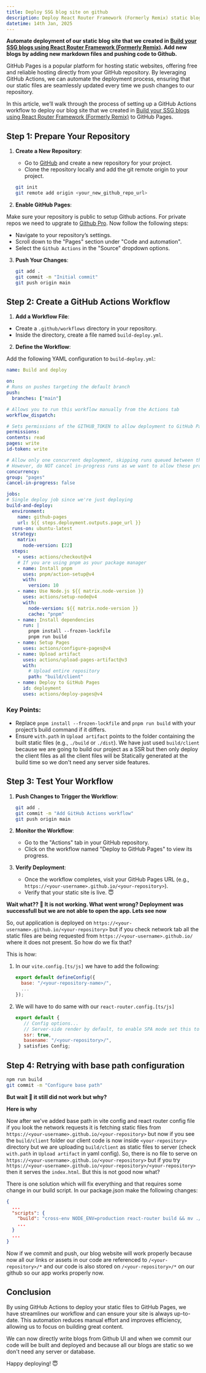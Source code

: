 ```yaml
---
title: Deploy SSG blog site on github
description: Deploy React Router Framework (Formerly Remix) static blog site on Github pages using Github Actions and setup CI/CD so that new blogs will be deployed when any new markdown file is committed and pushed to Github.
datetime: 14th Jan, 2025
---
```


**Automate deployment of our static blog site that we created in [Build your SSG blogs using React Router Framework (Formerly Remix)](/blogs/build-ssg-blog). Add new blogs by adding new markdown files and pushing code to Github.**

GitHub Pages is a popular platform for hosting static websites, offering free and reliable hosting directly from your GitHub repository. By leveraging GitHub Actions, we can automate the deployment process, ensuring that our static files are seamlessly updated every time we push changes to our repository.

In this article, we’ll walk through the process of setting up a GitHub Actions workflow to deploy our blog site that we created in [Build your SSG blogs using React Router Framework (Formerly Remix)](/blogs/build-ssg-blog) to GitHub Pages.

## Step 1: Prepare Your Repository

1. **Create a New Repository**:

   - Go to [GitHub](https://github.com) and create a new repository for your project.
   - Clone the repository locally and add the git remote origin to your project.

   ```bash
   git init
   git remote add origin <your_new_github_repo_url>
   ```

2. **Enable GitHub Pages**:

Make sure your repository is public to setup Github actions. For private repos we need to upgrate to [Github Pro](https://github.com/account/upgrade).
Now follow the following steps:

- Navigate to your repository’s settings.
- Scroll down to the "Pages" section under "Code and automation".
- Select the `Github Actions` in the "Source" dropdown options.

3. **Push Your Changes**:

   ```bash
   git add .
   git commit -m "Initial commit"
   git push origin main
   ```

## Step 2: Create a GitHub Actions Workflow

1. **Add a Workflow File**:

- Create a `.github/workflows` directory in your repository.
- Inside the directory, create a file named `build-deploy.yml`.

2. **Define the Workflow**:

Add the following YAML configuration to `build-deploy.yml`:

```yaml
name: Build and deploy

on:
# Runs on pushes targeting the default branch
push:
  branches: ["main"]

# Allows you to run this workflow manually from the Actions tab
workflow_dispatch:

# Sets permissions of the GITHUB_TOKEN to allow deployment to GitHub Pages
permissions:
contents: read
pages: write
id-token: write

# Allow only one concurrent deployment, skipping runs queued between the run in-progress and latest queued.
# However, do NOT cancel in-progress runs as we want to allow these production deployments to complete.
concurrency:
group: "pages"
cancel-in-progress: false

jobs:
# Single deploy job since we're just deploying
build-and-deploy:
  environment:
    name: github-pages
    url: ${{ steps.deployment.outputs.page_url }}
  runs-on: ubuntu-latest
  strategy:
    matrix:
      node-version: [22]
  steps:
    - uses: actions/checkout@v4
    # If you are using pnpm as your package manager
    - name: Install pnpm
      uses: pnpm/action-setup@v4
      with:
        version: 10
    - name: Use Node.js ${{ matrix.node-version }}
      uses: actions/setup-node@v4
      with:
        node-version: ${{ matrix.node-version }}
        cache: "pnpm"
    - name: Install dependencies
      run: |
        pnpm install --frozen-lockfile
        pnpm run build
    - name: Setup Pages
      uses: actions/configure-pages@v4
    - name: Upload artifact
      uses: actions/upload-pages-artifact@v3
      with:
        # Upload entire repository
        path: "build/client"
    - name: Deploy to GitHub Pages
      id: deployment
      uses: actions/deploy-pages@v4
```

### Key Points:

- Replace `pnpm install --frozen-lockfile` and `pnpm run build` with your project’s build command if it differs.
- Ensure `with.path` in `Upload artifact` points to the folder containing the built static files (e.g., `./build` or `./dist`). We have just used `build/client` because we are going to build our
  project as a SSR but then only deploy the client files as all the client files will be Statically generated at the build time so we don't need any server side features.

## Step 3: Test Your Workflow

1. **Push Changes to Trigger the Workflow**:

   ```bash
   git add .
   git commit -m "Add GitHub Actions workflow"
   git push origin main
   ```

2. **Monitor the Workflow**:

   - Go to the "Actions" tab in your GitHub repository.
   - Click on the workflow named "Deploy to GitHub Pages" to view its progress.

3. **Verify Deployment**:
   - Once the workflow completes, visit your GitHub Pages URL (e.g., `https://<your-username>.github.io/<your-repository>`).
   - Verify that your static site is live. 😇

**Wait what?? 🤨 It is not working. What went wrong? Deployment was successfull but we are not able to open the app. Lets see now**

So, out application is deployed on `https://<your-username>.github.io/<your-repository>` but if you check network tab all the static files
are being requested from `https://<your-username>.github.io/` where it does not present. So how do we fix that?

This is how:

1. In our `vite.config.[ts/js]` we have to add the following:

   ```javascript
   export default defineConfig({
     base: "/<your-repository-name>/",
     ...
   });
   ```

2. We will have to do same with our `react-router.config.[ts/js]`

   ```javascript
   export default {
      // Config options...
      // Server-side render by default, to enable SPA mode set this to `false`
      ssr: true,
      basename: "/<your-repository>/",
    } satisfies Config;
   ```

## Step 4: Retrying with base path configuration

```bash
npm run build
git commit -m "Configure base path"
```

**But wait 🧐 it still did not work but why?**

**Here is why**

Now after we've added base path in vite config and react router config file if you look the network requests it is fetching
static files from `https://<your-username>.github.io/<your-repository>` but now if you see the `build/client` folder our client code is
now inside `<your-repository>` directory but we are uploading `build/client` as static files to server (check `with.path` in `Upload artifact` in yaml config).
So, there is no file to serve on `https://<your-username>.github.io/<your-repository>` but if you try `https://<your-username>.github.io/<your-repository>/<your-repository>`
then it serves the `index.html`. But this is not good now what?

There is one solution which will fix everything and that requires some change in our build script. In our package.json make the following changes:

```json
{
  ...
  "scripts": {
    "build": "cross-env NODE_ENV=production react-router build && mv ./build/client/<your-repository>/* ./build/client && rm -r ./build/client/<your-repository>",
    ...
  }
  ...
}
```

Now if we commit and push, our blog website will work properly because now all our links or assets in our code are referenced to
`/<your-repository>/*` and our code is also stored on `/<your-repository>/*` on our github so our app works properly now.

## Conclusion

By using GitHub Actions to deploy your static files to GitHub Pages, we have streamlines our workflow and can ensure your site is always up-to-date.
This automation reduces manual effort and improves efficiency, allowing us to focus on building great content.

We can now directly write blogs from Github UI and when we commit our code will be built and deployed and because all our blogs are
static so we don't need any server or database.

Happy deploying! 😇
